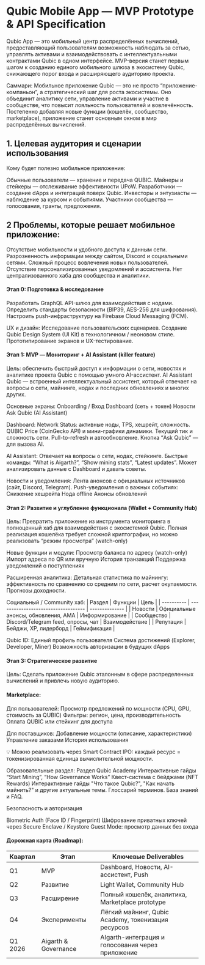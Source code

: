# Qubic Mobile App — MVP Prototype & API Specification

Qubic App — это мобильный центр распределённых вычислений, предоставляющий пользователям возможность наблюдать за сетью, управлять активами и взаимодействовать с интеллектуальными контрактами Qubic в одном интерфейсе.
MVP-версия станет первым шагом к созданию единого мобильного шлюза в экосистему Qubic, снижающего порог входа и расширяющего аудиторию проекта.

Саммари:
Мобильное приложение Qubic — это не просто “приложение-компаньон”, а стратегический шаг для роста экосистемы.
Оно объединит аналитику сети, управление активами и участие в сообществе, что повысит лояльность пользователей и вовлечённость.
Постепенно добавляя новые функции (кошелёк, сообщество, marketplace), приложение станет основным окном в мир распределённых вычислений.

## 1. Целевая аудитория и сценарии использования
Кому будет полезно мобильное приложение:

Обычные пользователи — хранение и передача QUBIC.
Майнеры и стейкеры — отслеживание эффективности UPoW.
Разработчики — создание dApps и интеграций поверх Qubic.
Инвесторы и энтузиасты — наблюдение за курсом и событиями.
Участники сообщества — голосования, гранты, предложения.


## 2 Проблемы, которые решает мобильное приложение:

Отсутствие мобильности и удобного доступа к данным сети.
Разрозненность информации между сайтом, Discord и социальными сетями.
Сложный процесс вовлечения новых пользователей.
Отсутствие персонализированных уведомлений и ассистента.
Нет централизованного хаба для сообщества и аналитики.


#### Этап 0: Подготовка & исследование

Разработать GraphQL API-шлюз для взаимодействия с нодами.
Определить стандарты безопасности (BIP39, AES-256 для шифрования).
Настроить push-инфраструктуру на Firebase Cloud Messaging (FCM).

UX и дизайн:
Исследование пользовательских сценариев.
Создание Qubic Design System (UI Kit) в технологичном / неоновом стиле.
Прототипирование экранов и UX-тестирование.




#### Этап 1: MVP — Мониторинг + AI Assistant (killer feature)

Цель: обеспечить быстрый доступ к информации о сети, новостях и аналитике проекта Qubic с помощью умного AI-ассистент. 
AI Assistant Qubic — встроенный интеллектуальный ассистент, который отвечает на вопросы о сети, майнинге, нодах и последних обновлениях и многих других. 

Основные экраны:
Onboarding / Вход
Dashboard (сеть + токен)
Новости
Ask Qubic (AI Assistant)

Dashboard:
Network Status: активные ноды, TPS, хешрейт, сложность.
QUBIC Price (CoinGecko API) и мини-графики динамики.
Текущий тик и сложность сети.
Pull-to-refresh и автообновление.
Кнопка “Ask Qubic” — для вызова AI.

AI Assistant:
Отвечает на вопросы о сети, нодах, стейкинге.
Быстрые команды: “What is Aigarth?”, “Show mining stats”, “Latest updates”.
Может анализировать данные с Dashboard и давать советы.

Новости и уведомления:
Лента анонсов с официальных источников (сайт, Discord, Telegram).
Push-уведомления о важных событиях:
Снижение хешрейта
Нода offline
Анонсы обновлений



#### Этап 2: Развитие и углубление функционала (Wallet + Community Hub)
Цель: Превратить приложение из инструмента мониторинга в полноценный хаб для взаимодействия с экосистемой Qubic.
Полная реализация кошелёка требует сложной криптографии, но можно реализовать “режим просмотра” (watch-only)

Новые функции и модули:
Просмотр баланса по адресу (watch-only)
Импорт адреса по QR или вручную
История транзакций
Поддержка уведомлений о поступлениях

Расширенная аналитика:
Детальная статистика по майнингу: эффективность по сравнению со средним по сети, расчет окупаемости.
Прогнозы доходности.


Социальный / Community хаб:
| Раздел     | Функции                             | Цель           |
| ---------- | ----------------------------------- | -------------- |
| Новости    | Официальные анонсы, обновления, AMA | Информирование |
| Сообщество | Discord/Telegram feed, опросы, чат  | Взаимодействие |
| Репутация  | Бейджи, XP, лидерборд               | Геймификация   |

Qubic ID:
Единый профиль пользователя
Система достижений (Explorer, Developer, Miner)
Возможность авторизации в будущих dApps


#### Этап 3: Стратегическое развитие 
Цель: Сделать приложение Qubic эталонным в сфере распределенных вычислений и привлечь новую аудиторию.

#### Marketplace:

Для пользователей:
Просмотр предложений по мощности (CPU, GPU, стоимость за QUBIC)
Фильтры: регион, цена, производительность
Оплата QUBIC или стейкинг для доступа

Для поставщиков:
Добавление мощности (описание, характеристики)
Управление заказами
История использования

💡 Можно реализовать через Smart Contract IPO: каждый ресурс = токенизированная единица вычислительной мощности.

Образовательные раздел:
Раздел Qubic Academy
Интерактивные гайды “Start Mining”, “How Governance Works”
Квест-система с бейджами (NFT Rewards)
Интерактивные гайды "Что такое Qubic?", "Как начать майнить?" и другие актуальные темы.
Глоссарий терминов.
База знаний и FAQ.


Безопасность и авторизация

Biometric Auth (Face ID / Fingerprint)
Шифрование приватных ключей через Secure Enclave / Keystore
Guest Mode: просмотр данных без входа


#### Дорожная карта (Roadmap):

| Квартал | Этап                 | Ключевые Deliverables                               |
| ------- | -------------------- | --------------------------------------------------- |
| Q1      | MVP                  | Dashboard, Новости, AI-ассистент, Push              |
| Q2      | Развитие             | Light Wallet, Community Hub                         |
| Q3      | Расширение           | Полный кошелёк, аналитика, Marketplace prototype    |
| Q4      | Эксперименты         | Лёгкий майнинг, Qubic Academy, токенизация ресурсов |
| Q1 2026 | Aigarth & Governance | AIgarth-интеграция и голосования через приложение        |



















